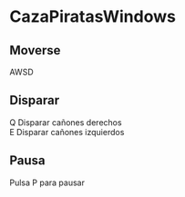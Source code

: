 # CazaPiratasWindows

## Moverse
AWSD

## Disparar
Q Disparar cañones derechos
<br/>
E Disparar cañones izquierdos

## Pausa
Pulsa P para pausar


